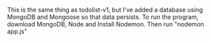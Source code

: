  This is the same thing as todolist-v1, but I've added a database using MongoDB and Mongoose so that data persists. 
 To run the program, download MongoDB, Node and Install Nodemon. 
 Then run "nodemon app.js"

